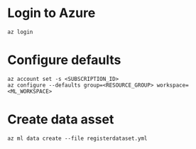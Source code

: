 # Login to Azure
```console
az login
```

# Configure defaults
```console
az account set -s <SUBSCRIPTION_ID>
az configure --defaults group=<RESOURCE_GROUP> workspace=<ML_WORKSPACE>
```

# Create data asset
```console
az ml data create --file registerdataset.yml
```
